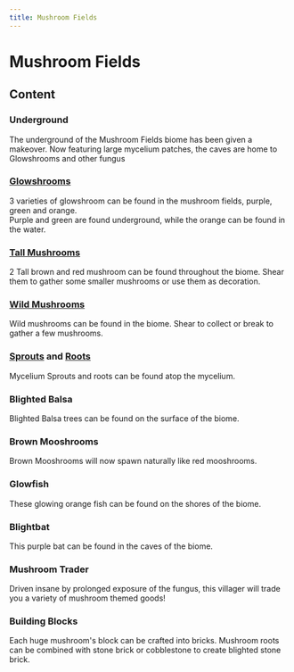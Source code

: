 ```yaml
---
title: Mushroom Fields
---
```


# Mushroom Fields

## Content

### Underground  
The underground of the Mushroom Fields biome has been given a makeover. Now featuring large mycelium patches, the caves are home to Glowshrooms and other fungus


### [Glowshrooms](../content/mushrooms#glowshrooms)  
3 varieties of glowshroom can be found in the mushroom fields, purple, green and orange.  
Purple and green are found underground, while the orange can be found in the water.


### [Tall Mushrooms](../content/mushrooms#tall-mushrooms)  
2 Tall brown and red mushroom can be found throughout the biome. Shear them to gather some smaller mushrooms or use them as decoration.


### [Wild Mushrooms](../content/mushrooms#wild-mushrooms)  
Wild mushrooms can be found in the biome. Shear to collect or break to gather a few mushrooms.

### [Sprouts](../content/mushrooms#mycelium-sprouts) and [Roots](../content/mushrooms#mycelium-roots)  
Mycelium Sprouts and roots can be found atop the mycelium.

### Blighted Balsa  
Blighted Balsa trees can be found on the surface of the biome.


### Brown Mooshrooms  
Brown Mooshrooms will now spawn naturally like red mooshrooms.

### Glowfish  
These glowing orange fish can be found on the shores of the biome.


### Blightbat  
This purple bat can be found in the caves of the biome.

### Mushroom Trader  
Driven insane by prolonged exposure of the fungus, this villager will trade you a variety of mushroom themed goods!


### Building Blocks  
Each huge mushroom's block can be crafted into bricks. Mushroom roots can be combined with stone brick or cobblestone to create blighted stone brick.
